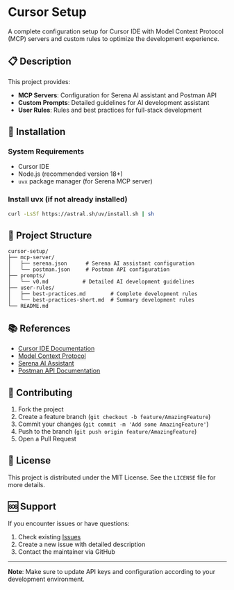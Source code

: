 # Cursor Setup

A complete configuration setup for Cursor IDE with Model Context Protocol (MCP) servers and custom rules to optimize the development experience.

## 📋 Description

This project provides:

- **MCP Servers**: Configuration for Serena AI assistant and Postman API
- **Custom Prompts**: Detailed guidelines for AI development assistant
- **User Rules**: Rules and best practices for full-stack development

## 🚀 Installation

### System Requirements

- Cursor IDE
- Node.js (recommended version 18+)
- `uvx` package manager (for Serena MCP server)

### Install uvx (if not already installed)

```bash
curl -LsSf https://astral.sh/uv/install.sh | sh
```

## 📁 Project Structure

```
cursor-setup/
├── mcp-server/
│   ├── serena.json      # Serena AI assistant configuration
│   └── postman.json     # Postman API configuration
├── prompts/
│   └── v0.md           # Detailed AI development guidelines
├── user-rules/
│   ├── best-practices.md        # Complete development rules
│   └── best-practices-short.md  # Summary development rules
└── README.md
```

## 📚 References

- [Cursor IDE Documentation](https://cursor.sh/docs)
- [Model Context Protocol](https://modelcontextprotocol.io/)
- [Serena AI Assistant](https://github.com/oraios/serena)
- [Postman API Documentation](https://learning.postman.com/docs/developer/intro-api/)

## 🤝 Contributing

1. Fork the project
2. Create a feature branch (`git checkout -b feature/AmazingFeature`)
3. Commit your changes (`git commit -m 'Add some AmazingFeature'`)
4. Push to the branch (`git push origin feature/AmazingFeature`)
5. Open a Pull Request

## 📄 License

This project is distributed under the MIT License. See the `LICENSE` file for more details.

## 🆘 Support

If you encounter issues or have questions:

1. Check existing [Issues](../../issues)
2. Create a new issue with detailed description
3. Contact the maintainer via GitHub

---

**Note**: Make sure to update API keys and configuration according to your development environment.
